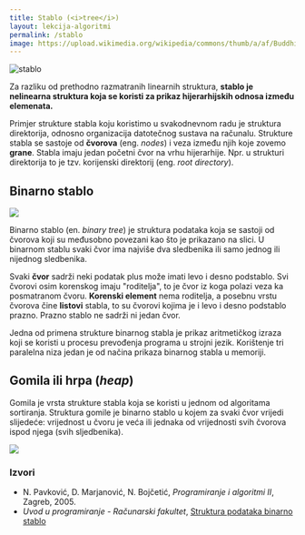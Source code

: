 ```yaml
---
title: Stablo (<i>tree</i>)
layout: lekcija-algoritmi
permalink: /stablo
image: https://upload.wikimedia.org/wikipedia/commons/thumb/a/af/Buddhisme.jpg/503px-Buddhisme.jpg
---
```


![stablo]({{page.image}})

Za razliku od prethodno razmatranih linearnih struktura, **stablo je nelinearna struktura koja se koristi za prikaz hijerarhijskih odnosa između elemenata.**

Primjer strukture stabla koju koristimo u svakodnevnom radu je struktura direktorija, odnosno organizacija datotečnog sustava na računalu. Strukture stabla se sastoje od **čvorova** (eng. *nodes*) i veza između njih koje zovemo **grane**. Stabla imaju jedan početni čvor na vrhu hijerarhije. Npr. u strukturi direktorija to je tzv. korijenski direktorij (eng. *root directory*).

## Binarno stablo

![](https://www.tutorialspoint.com/data_structures_algorithms/images/binary_tree.jpg)

Binarno stablo (en. *binary tree*) je struktura podataka koja se sastoji od čvorova koji su međusobno povezani kao što je prikazano na slici. U binarnom stablu svaki čvor ima najviše dva sledbenika ili samo jednog ili nijednog sledbenika.

Svaki **čvor** sadrži neki podatak plus može imati levo i desno podstablo. Svi čvorovi osim korenskog imaju "roditelja", to je čvor iz koga polazi veza ka posmatranom čvoru. **Korenski element** nema roditelja, a posebnu vrstu čvorova čine **listovi** stabla, to su čvorovi kojima je i levo i desno podstablo prazno. Prazno stablo ne sadrži ni jedan čvor.

Jedna od primena strukture binarnog stabla je prikaz aritmetičkog izraza koji se koristi u procesu prevođenja programa u strojni jezik. Korištenje tri paralelna niza jedan je od načina prikaza binarnog stabla u memoriji.

## Gomila ili hrpa (*heap*)

Gomila je vrsta strukture stabla koja se koristi u jednom od algoritama sortiranja. Struktura gomile je binarno stablo u kojem za svaki čvor vrijedi slijedeće: vrijednost u čvoru je veća ili jednaka od vrijednosti svih čvorova ispod njega (svih sljedbenika).

![](https://upload.wikimedia.org/wikipedia/commons/thumb/3/38/Max-Heap.svg/500px-Max-Heap.svg.png)

### Izvori

- N. Pavković, D. Marjanović, N. Bojčetić, *Programiranje i algoritmi II*, Zagreb, 2005.
- *Uvod u programiranje - Računarski fakultet*, [Struktura podataka binarno stablo](https://petlja.org/BubbleBee/r/lekcije/uvod-u-programiranje/nedelja_12)
